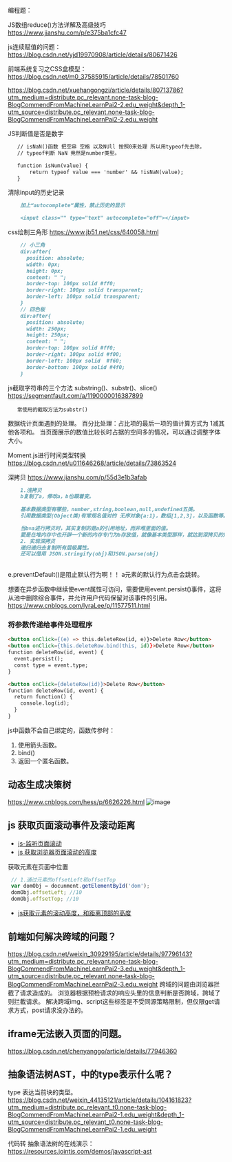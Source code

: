 编程题：

 JS数组reduce()方法详解及高级技巧
  https://www.jianshu.com/p/e375ba1cfc47
  
js连续赋值的问题：  https://blog.csdn.net/yjd19970908/article/details/80671426

前端系统复习之CSS盒模型： https://blog.csdn.net/m0_37585915/article/details/78501760

https://blog.csdn.net/xuehangongzi/article/details/80713786?utm_medium=distribute.pc_relevant.none-task-blog-BlogCommendFromMachineLearnPai2-2.edu_weight&depth_1-utm_source=distribute.pc_relevant.none-task-blog-BlogCommendFromMachineLearnPai2-2.edu_weight



JS判断值是否是数字
 ```markdown
    // isNaN()函数 把空串 空格 以及NUll 按照0来处理 所以用typeof先去除，
    // typeof判断 NaN 竟然是number类型。

    function isNum(value) {
        return typeof value === 'number' && !isNaN(value);
    }
 ```
清除input的历史记录
```markdown
    加上“autocomplete”属性，禁止历史的显示

    <input class="" type="text" autocomplete="off"></input>
```
css绘制三角形 https://www.jb51.net/css/640058.html
```markdown
    // 小三角
    div:after{
      position: absolute;
      width: 0px;
      height: 0px;
      content: " ";
      border-top: 100px solid #ff0;
      border-right: 100px solid transparent;
      border-left: 100px solid transparent;
    }
    // 四色板
    div:after{
      position: absolute;
      width: 250px;
      height: 250px;
      content: " ";
      border-top: 100px solid #ff0;
      border-right: 100px solid #f00;
      border-left: 100px solid  #f60;
      border-bottom: 100px solid #4f0;
    }
```
js截取字符串的三个方法 substring()、substr()、slice()
https://segmentfault.com/a/1190000016387899
``` 
   常使用的截取方法为substr()
```

数据统计页面遇到的处理。
  百分比处理：占比项的最后一项的值计算方式为 1减其他各项和。
  当页面展示的数值比较长时占据的空间多的情况，可以通过调整字体大小。
  
Moment.js进行时间类型转换  https://blog.csdn.net/u011646268/article/details/73863524

深拷贝 https://www.jianshu.com/p/55d3e1b3afab
```markdown
    1.浅拷贝
    b复制了a，修改a，b也跟着变。
    
    基本数据类型有哪些，number,string,boolean,null,undefined五类。
    引用数据类型(Object类)有常规名值对的 无序对象{a:1}，数组[1,2,3]，以及函数等。

    当b=a进行拷贝时，其实复制的是a的引用地址，而非堆里面的值。
    要是在堆内存中也开辟一个新的内存专门为b存放值，就像基本类型那样，就达到深拷贝的效果了。
    2. 实现深拷贝
    递归递归去复制所有层级属性。
    还可以借用 JSON.stringify(obj)和JSON.parse(obj)
    
```

e.preventDefault()是阻止默认行为啊！！
a元素的默认行为点击会跳转。

想要在异步函数中继续使event属性可访问，需要使用event.persist()事件，这将从池中删除综合事件，并允许用户代码保留对该事件的引用。
https://www.cnblogs.com/lyraLee/p/11577511.html

### 将参数传递给事件处理程序
```markdown
<button onClick={(e) => this.deleteRow(id, e)}>Delete Row</button>
<button onClick={this.deleteRow.bind(this, id)}>Delete Row</button>
function deleteRow(id, event) {
  event.persist();
  const type = event.type;
}

<button onClick={deleteRow(id)}>Delete Row</button>
function deleteRow(id, event) {
  return function() {
    console.log(id);
  }
}
```
js中函数不会自己绑定的，函数传参时：
1. 使用箭头函数。
2. bind()
3. 返回一个匿名函数。


  ## 动态生成决策树
  https://www.cnblogs.com/hess/p/6626226.html
![image](https://images2015.cnblogs.com/blog/982312/201703/982312-20170327130533686-1341123924.gif)

 ## js 获取页面滚动事件及滚动距离
 - [js-监听页面滚动](https://www.cnblogs.com/liuqingxia/p/10694101.html)
 - [js 获取浏览器页面滚动的高度](https://www.cnblogs.com/pumushan/p/4969104.html)
 
 获取元素在页面中位置
 ```js
  // 1.通过元素的offsetLeft和offsetTop
  var domObj = docunment.getElementById('dom');
  domObj.offsetLeft; //10
  domObj.offsetTop; //10
 ```
 - [js获取元素的滚动高度，和距离顶部的高度](https://www.cnblogs.com/wangyihong/p/8056859.html)

## 前端如何解决跨域的问题？
https://blog.csdn.net/weixin_30929195/article/details/97796143?utm_medium=distribute.pc_relevant.none-task-blog-BlogCommendFromMachineLearnPai2-3.edu_weight&depth_1-utm_source=distribute.pc_relevant.none-task-blog-BlogCommendFromMachineLearnPai2-3.edu_weight
跨域的问题由浏览器拦截了请求造成的。 浏览器根据预检请求的响应头里的信息判断是否跨域，跨域了则拦截请求。 解决跨域img、script这些标签是不受同源策略限制，但仅限get请求方式，post请求没办法的。

## iframe无法嵌入页面的问题。
https://blog.csdn.net/chenyanggo/article/details/77946360

## 抽象语法树AST，中的type表示什么呢？
 type 表达当前块的类型。 https://blog.csdn.net/weixin_44135121/article/details/104161823?utm_medium=distribute.pc_relevant_t0.none-task-blog-BlogCommendFromMachineLearnPai2-1.edu_weight&depth_1-utm_source=distribute.pc_relevant_t0.none-task-blog-BlogCommendFromMachineLearnPai2-1.edu_weight

 代码转 抽象语法树的在线演示：https://resources.jointjs.com/demos/javascript-ast


  
